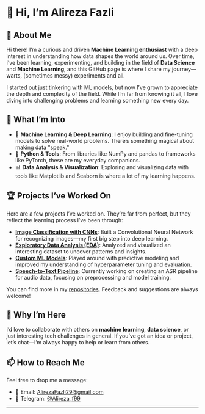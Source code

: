 # 👋 Hi, I’m Alireza Fazli

## 🌟 About Me
Hi there! I’m a curious and driven **Machine Learning enthusiast** with a deep interest in understanding how data shapes the world around us. Over time, I’ve been learning, experimenting, and building in the field of **Data Science** and **Machine Learning**, and this GitHub page is where I share my journey—warts, (sometimes messy) experiments and all.  

I started out just tinkering with ML models, but now I’ve grown to appreciate the depth and complexity of the field. While I’m far from knowing it all, I love diving into challenging problems and learning something new every day.

## 🚀 What I’m Into
- 🧠 **Machine Learning & Deep Learning**: I enjoy building and fine-tuning models to solve real-world problems. There’s something magical about making data "speak."
- 🐍 **Python & Tools**: From libraries like NumPy and pandas to frameworks like PyTorch, these are my everyday companions.
- 📊 **Data Analysis & Visualization**: Exploring and visualizing data with tools like Matplotlib and Seaborn is where a lot of my learning happens.

## 🏆 Projects I’ve Worked On
Here are a few projects I’ve worked on. They’re far from perfect, but they reflect the learning process I’ve been through:
- [**Image Classification with CNNs**](#): Built a Convolutional Neural Network for recognizing images—my first big step into deep learning.
- [**Exploratory Data Analysis (EDA)**](#): Analyzed and visualized an interesting dataset to uncover patterns and insights.
- [**Custom ML Models**](#): Played around with predictive modeling and improved my understanding of hyperparameter tuning and evaluation.
- [**Speech-to-Text Pipeline**](#): Currently working on creating an ASR pipeline for audio data, focusing on preprocessing and model training.  

You can find more in my [repositories](https://github.com/AlirezaFazli29?tab=repositories). Feedback and suggestions are always welcome!

## 💬 Why I’m Here
I’d love to collaborate with others on **machine learning**, **data science**, or just interesting tech challenges in general. If you’ve got an idea or project, let’s chat—I’m always happy to help or learn from others.

## 📫 How to Reach Me
Feel free to drop me a message:
- 📧 Email: AlirezaFazli29@gmail.com  
- 💬 Telegram: [@Alireza_f99](https://t.me/Alireza_f99)  

---
